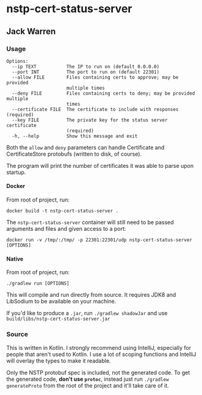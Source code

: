 # nstp-cert-status-server
## Jack Warren
### Usage
```
Options:
  --ip TEXT           The IP to run on (default 0.0.0.0)
  --port INT          The port to run on (default 22301)
  --allow FILE        Files containing certs to approve; may be provided
                      multiple times
  --deny FILE         Files containing certs to deny; may be provided multiple
                      times
  --certificate FILE  The certificate to include with responses (required)
  --key FILE          The private key for the status server certificate
                      (required)
  -h, --help          Show this message and exit
```

Both the `allow` and `deny` parameters can handle Certificate and CertificateStore protobufs (written to disk, of course).

The program will print the number of certificates it was able to parse upon startup.

#### Docker
From root of project, run:

```
docker build -t nstp-cert-status-server .
```

The `nstp-cert-status-server` container will still need to be passed arguments and files and given access to a port:

```
docker run -v /tmp/:/tmp/ -p 22301:22301/udp nstp-cert-status-server [OPTIONS]
```
#### Native
From root of project, run:

```
./gradlew run [OPTIONS]
```

This will compile and run directly from source. It requires JDK8 and LibSodium to be available on your machine.

If you'd like to produce a `.jar`, run `./gradlew shadowJar` and use `build/libs/nstp-cert-status-server.jar` 

### Source

This is written in Kotlin. I strongly recommend using IntelliJ, especially for people that aren't used to Kotlin. I use a lot of scoping functions and IntelliJ will overlay the types to make it readable.

Only the NSTP protobuf spec is included, not the generated code. To get the generated code, **don't use `protoc`**, instead just run `./gradlew generateProto` from the root of the project and it'll take care of it. 
